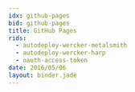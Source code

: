 ```yaml
---
idx: github-pages
bid: github-pages
title: GitHub Pages
rids:
  - autodeploy-wercker-metalsmith
  - autodeploy-wercker-harp
  - oauth-access-token
date: 2016/05/06
layout: binder.jade
---
```

